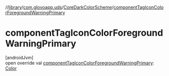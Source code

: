 //[library](../../../index.md)/[com.glovoapp.uds](../index.md)/[CoreDarkColorScheme](index.md)/[componentTagIconColorForegroundWarningPrimary](component-tag-icon-color-foreground-warning-primary.md)

# componentTagIconColorForegroundWarningPrimary

[androidJvm]\
open override val [componentTagIconColorForegroundWarningPrimary](component-tag-icon-color-foreground-warning-primary.md): [Color](https://developer.android.com/reference/kotlin/androidx/compose/ui/graphics/Color.html)
